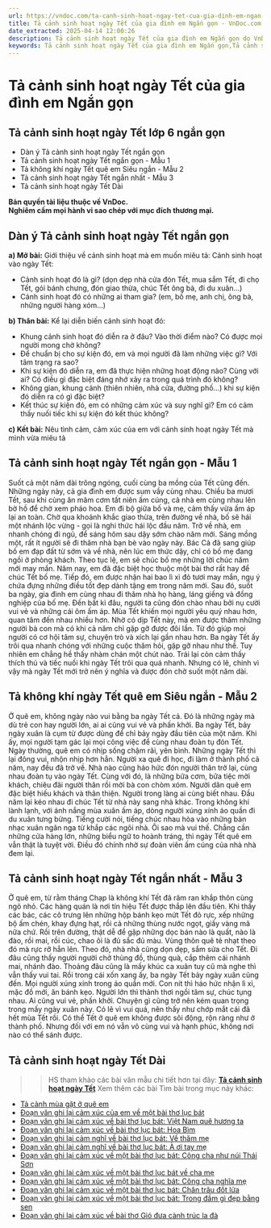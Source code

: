 ```yaml
---
url: https://vndoc.com/ta-canh-sinh-hoat-ngay-tet-cua-gia-dinh-em-ngan-gon-332687
title: Tả cảnh sinh hoạt ngày Tết của gia đình em Ngắn gọn - VnDoc.com
date_extracted: 2025-04-14 12:00:26
description: Tả cảnh sinh hoạt ngày Tết của gia đình em Ngắn gọn do VnDoc biên soạn, nhằm giúp các em HS có thêm nhiều tài liệu tham khảo.
keywords: Tả cảnh sinh hoạt ngày Tết của gia đình em Ngắn gọn,Tả cảnh sinh hoạt ngày Tết ngắn gọn,dàn ý Tả cảnh sinh hoạt ngày Tết ngắn gọn,Tả cảnh sinh hoạt ngày Tết lớp 6 ngắn gọn,Tả cảnh sinh hoạt ngày Tết ngắn nhất,Tả cảnh sinh hoạt ngày Tết siêu ngắn,Tả cảnh sinh hoạt ngày Tết lớp 6
---
```


# Tả cảnh sinh hoạt ngày Tết của gia đình em Ngắn gọn
## **Tả cảnh sinh hoạt ngày Tết lớp 6 ngắn gọn**
  * Dàn ý Tả cảnh sinh hoạt ngày Tết ngắn gọn
  * Tả cảnh sinh hoạt ngày Tết ngắn gọn - Mẫu 1
  * Tả không khí ngày Tết quê em Siêu ngắn - Mẫu 2
  * Tả cảnh sinh hoạt ngày Tết ngắn nhất - Mẫu 3
  * Tả cảnh sinh hoạt ngày Tết Dài

**Bản quyền tài liệu thuộc về VnDoc.**  
**Nghiêm cấm mọi hành vi sao chép với mục đích thương mại.**
## **Dàn ý Tả cảnh sinh hoạt ngày Tết ngắn gọn**
**a\) Mở bài:** Giới thiệu về cảnh sinh hoạt mà em muốn miêu tả: Cảnh sinh hoạt vào ngày Tết:
  * Cảnh sinh hoạt đó là gì? \(dọn dẹp nhà cửa đón Tết, mua sắm Tết, đi chọ Tết, gói bánh chưng, đón giao thừa, chúc Tết ông bà, đi du xuân…\)
  * Cảnh sinh hoạt đó có những ai tham gia? \(em, bố mẹ, anh chị, ông bà, những người hàng xóm…\)

**b\) Thân bài:** Kể lại diễn biến cảnh sinh hoạt đó:
  * Khung cảnh sinh hoạt đó diễn ra ở đâu? Vào thời điểm nào? Có được mọi người mong chờ không?
  * Để chuẩn bị cho sự kiện đó, em và mọi người đã làm những việc gì? Với tâm trạng ra sao?
  * Khi sự kiện đó diễn ra, em đã thực hiện những hoạt động nào? Cùng với ai? Có điều gì đặc biệt đáng nhớ xảy ra trong quá trình đó không?
  * Không gian, khung cảnh \(thiên nhiên, nhà cửa, đường phố…\) khi sự kiện đó diễn ra có gì đặc biệt?
  * Kết thúc sự kiện đó, em có những cảm xúc và suy nghĩ gì? Em có cảm thấy nuối tiếc khi sự kiện đó kết thúc không?

**c\) Kết bài:** Nêu tình cảm, cảm xúc của em với cảnh sinh hoạt ngày Tết mà mình vừa miêu tả
## **Tả cảnh sinh hoạt ngày Tết ngắn gọn - Mẫu 1**
Suốt cả một năm dài trông ngóng, cuối cùng ba mồng của Tết cũng đến. Những ngày này, cả gia đình em được sum vầy cùng nhau.
Chiều ba mươi Tết, sau khi cùng ăn mâm cơm tất niên ấm cúng, cả nhà em cùng nhau lên bờ hồ để chờ xem pháo hoa. Em đi bộ giữa bố và mẹ, cảm thấy vừa ấm áp lại an toàn. Chờ qua khoảnh khắc giao thừa, trên đường về nhà, bố sẽ hái một nhánh lộc vừng - gọi là nghi thức hái lộc đầu năm. Trở về nhà, em nhanh chóng đi ngủ, để sáng hôm sau dậy sớm chào năm mới. Sáng mồng một, rất ít người sẽ đi thăm nhà bạn bè vào ngày này. Bác Cả đã sang giúp bố em đạp đất từ sớm và về nhà, nên lúc em thức dậy, chỉ có bố mẹ đang ngồi ở phòng khách. Theo tục lệ, em sẽ chúc bố mẹ những lời chúc năm mới may mắn. Năm nay, em đã đặc biệt học thuộc một bài thơ rất hay để chúc Tết bố mẹ. Tiếp đó, em được nhận hai bao lì xì đỏ tươi may mắn, ngụ ý chứa đựng những điều tốt đẹp dành tặng em trong năm mới. Sau đó, suốt ba ngày, gia đình em cùng nhau đi thăm nhà họ hàng, láng giềng và đồng nghiệp của bố mẹ. Đến bất kì đâu, người ta cũng đón chào nhau bởi nụ cười vui vẻ và những cái ôm ấm áp. Mùa Tết khiến mọi người yêu quý nhau hơn, quan tâm đến nhau nhiều hơn. Nhờ có dịp Tết này, mà em được thăm những người bà con mà có khi cả năm chỉ gặp gỡ được đôi lần. Từ đó giúp mọi người có cơ hội tâm sự, chuyện trò và xích lại gần nhau hơn.
Ba ngày Tết ấy trôi qua nhanh chóng với những cuộc thăm hỏi, gặp gỡ nhau như thế. Tuy nhiên em chẳng hề thấy nhàm chán một chút nào. Trái lại còn cảm thấy thích thú và tiếc nuối khi ngày Tết trôi qua quá nhanh. Nhưng có lẽ, chính vì vậy mà ngày Tết mới trở nên ý nghĩa và được đón chờ suốt một năm dài.
## **Tả không khí ngày Tết quê em Siêu ngắn - Mẫu 2**
Ở quê em, không ngày nào vui bằng ba ngày Tết cả. Đó là những ngày mà dù trẻ con hay người lớn, ai ai cũng vui vẻ và phấn khởi.
Ba ngày Tết, bảy ngày xuân là cụm từ được dùng để chỉ bảy ngày đầu tiên của một năm. Khi ấy, mọi người tạm gác lại mọi công việc để cùng nhau đoàn tụ đón Tết. Ngày thường, quê em có nhịp sống chậm rãi, yên bình. Những ngày Tết thì lại đông vui, nhộn nhịp hơn hẳn. Người xa quê đi học, đi làm ở thành phố cả năm, nay đều đã trở về. Nhà nào cũng háo hức đón người thân trở lại, cùng nhau đoàn tụ vào ngày Tết. Cùng với đó, là những bữa cơm, bữa tiệc mời khách, chiêu đãi người thân rồi mời bà con chòm xóm. Người dân quê em đặc biệt hiếu khách và thân thiện. Người trong làng ai cùng biết nhau. Đầu năm lại kéo nhau đi chúc Tết từ nhà này sang nhà khác. Trong không khí lành lạnh, với ánh nắng mùa xuân ấm áp, dòng người xúng xính áo quần đi du xuân tưng bừng. Tiếng cười nói, tiếng chúc nhau hòa vào những bản nhạc xuân ngân nga từ khắp các ngôi nhà. Ôi sao mà vui thế.
Chẳng cần những cửa hàng lớn, những biểu ngữ to hoành tráng, thì ngày Tết quê em vẫn thật là tuyệt vời. Điều đó chính nhờ sự đoàn viên ấm cúng của nhà nhà đem lại.
## **Tả cảnh sinh hoạt ngày Tết ngắn nhất - Mẫu 3**
Ở quê em, từ rằm tháng Chạp là không khí Tết đã râm ran khắp thôn cùng ngõ nhỏ.
Các hàng quán là nơi tín hiệu Tết được thắp lên đầu tiên. Khi thấy các bác, các cô trưng lên những hộp bánh kẹo mứt Tết đỏ rực, xếp những bộ ấm chén, khay đựng hạt, rồi cả những thùng nước ngọt, giấy vàng mã nữa chứ. Rồi trên đường, thật dễ để gặp những dọc bán nào là quất, nào là đào, rồi mai, rồi cúc, chao ôi là đủ sắc đủ màu. Vùng thôn quê tẻ nhạt theo đó mà rực rỡ hẳn lên. Theo đó, nhà nhà cũng dọn dẹp, sắm sửa cho Tết. Đi đâu cũng thấy người người chở thùng đồ, thùng quà, cắp thêm cái nhánh mai, nhánh đào. Thoảng đâu cũng là mấy khúc ca xuân tuy cũ mà nghe thì vẫn thấy vui tai. Rồi trong cái xốn xang ấy, ba ngày Tết bảy ngày xuân cũng đến. Mọi người xúng xính trong áo quần mới. Con nít thì háo hức nhận lì xì, mặc đồ mới, ăn bánh kẹo. Người lớn thì thảnh thơi ngồi tâm sự, chúc tụng nhau. Ai cũng vui vẻ, phấn khởi. Chuyện gì cũng trở nên kém quan trọng trong mấy ngày xuân này. Có lẽ vì vui quá, nên thấy như chớp mắt cái đã hết mùa Tết rồi.
Có thể Tết ở quê em không được sôi động, rộn ràng như ở thành phố. Nhưng đối với em nó vẫn vô cùng vui và hạnh phúc, không nơi nào có thể sánh được.
## **Tả cảnh sinh hoạt ngày Tết Dài**
>> HS tham khảo các bài văn mẫu chi tiết hơn tại đây: **[Tả cảnh sinh hoạt ngày Tết](<https://vndoc.com/van-mau-lop-6-ta-khong-khi-ngay-tet-que-em-138420>)**
Xem thêm các bài Tìm bài trong mục này khác:
  * [Tả cảnh mùa gặt ở quê em](</van-mau-lop-6-ta-canh-mua-gat-o-que-em-152961>)
  * [Đoạn văn ghi lại cảm xúc của em về một bài thơ lục bát](</viet-doan-van-ghi-lai-cam-xuc-ve-mot-bai-tho-luc-bat-244732>)
  * [Đoạn văn ghi lại cảm xúc về bài thơ lục bát: Việt Nam quê hương ta](</viet-doan-van-ghi-lai-cam-xuc-ve-bai-tho-luc-bat-viet-nam-que-huong-ta-249723>)
  * [Đoạn văn ghi lại cảm xúc về bài thơ lục bát: Hoa Bìm](</viet-doan-van-ghi-lai-cam-xuc-ve-bai-tho-luc-bat-hoa-bim-249725>)
  * [Đoạn văn ghi lại cảm nghĩ về bài thơ lục bát: Về thăm mẹ](</viet-doan-van-ghi-lai-cam-nghi-ve-bai-tho-luc-bat-ve-tham-me-249727>)
  * [Đoạn văn ghi lại cảm nghĩ về bài thơ lục bát: À ơi tay mẹ](</viet-doan-van-ghi-lai-cam-nghi-ve-bai-tho-luc-bat-a-oi-tay-me-249729>)
  * [Đoạn văn ghi lại cảm xúc về một bài thơ lục bát: Công cha như núi Thái Sơn](</viet-doan-van-ghi-lai-cam-xuc-ve-mot-bai-tho-luc-bat-cong-cha-nhu-nui-thai-son-249824>)
  * [Đoạn văn ghi lại cảm xúc về một bài thơ lục bát về cha mẹ](</viet-doan-van-ghi-lai-cam-xuc-ve-mot-bai-tho-luc-bat-ve-cha-me-249828>)
  * [Đoạn văn ghi lại cảm xúc về một bài thơ lục bát: Công cha nghĩa mẹ](</viet-doan-van-ghi-lai-cam-xuc-ve-mot-bai-tho-luc-bat-cong-cha-nghia-me-249831>)
  * [Đoạn văn ghi lại cảm xúc về một bài thơ lục bát: Chăn trâu đốt lửa](</viet-doan-van-ghi-lai-cam-xuc-ve-mot-bai-tho-luc-bat-chan-trau-dot-lua-249834>)
  * [Đoạn văn ghi lại cảm xúc về một bài thơ lục bát: Trong đầm gì đẹp bằng sen](</viet-doan-van-ghi-lai-cam-xuc-ve-mot-bai-tho-luc-bat-trong-dam-gi-dep-bang-sen-249840>)
  * [Đoạn văn ghi lại cảm xúc về bài thơ Gió đưa cành trúc la đà](</viet-doan-van-ghi-lai-cam-xuc-ve-bai-tho-luc-bat-gio-dua-canh-truc-la-da-280516>)

